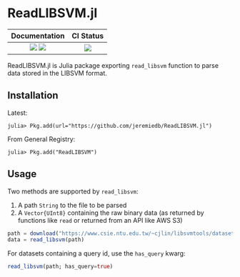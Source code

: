 # ReadLIBSVM.jl

| Documentation | CI Status |
|:------------------------:|:----------------:|
| [![][docs-stable-img]][docs-stable-url] [![][docs-latest-img]][docs-latest-url] | [![][ci-img]][ci-url] |

[docs-latest-img]: https://img.shields.io/badge/docs-latest-blue.svg
[docs-latest-url]: https://jeremiedb.github.io/ReadLIBSVM.jl/dev

[docs-stable-img]: https://img.shields.io/badge/docs-stable-blue.svg
[docs-stable-url]: https://jeremiedb.github.io/ReadLIBSVM.jl/stable

[ci-img]: https://github.com/jeremiedb/ReadLIBSVM.jl/workflows/CI/badge.svg
[ci-url]: https://github.com/jeremiedb/ReadLIBSVM.jl/actions?query=workflow%3ACI+branch%3Amain


ReadLIBSVM.jl is Julia package exporting `read_libsvm` function to parse data stored in the LIBSVM format.

## Installation

Latest:

```julia-repl
julia> Pkg.add(url="https://github.com/jeremiedb/ReadLIBSVM.jl")
```

From General Registry:

```julia-repl
julia> Pkg.add("ReadLIBSVM")
```

## Usage

Two methods are supported by `read_libsvm`: 
1. A path `String` to the file to be parsed
2. A `Vector{UInt8}` containing the raw binary data (as returned by functions like `read` or returned from an API like AWS S3)

```julia
path = download("https://www.csie.ntu.edu.tw/~cjlin/libsvmtools/datasets/multiclass/wine.scale")
data = read_libsvm(path)
```

For datasets containing a query id, use the `has_query` kwarg: 

```julia
read_libsvm(path; has_query=true)
```
